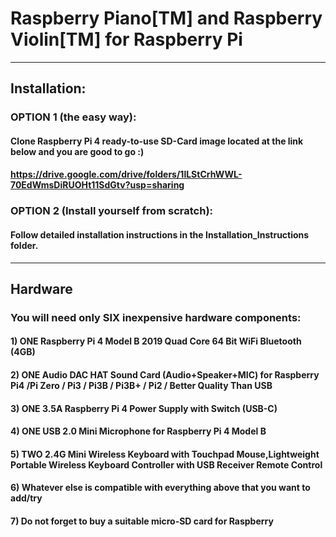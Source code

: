 # Raspberry Piano[TM] and Raspberry Violin[TM] for Raspberry Pi

***

## Installation:

### OPTION 1 (the easy way):

#### Clone Raspberry Pi 4 ready-to-use SD-Card image located at the link below and you are good to go :)
#### https://drive.google.com/drive/folders/1lLStCrhWWL-70EdWmsDiRUOHt11SdGtv?usp=sharing

### OPTION 2 (Install yourself from scratch):

#### Follow detailed installation instructions in the Installation_Instructions folder.

***

## Hardware

### You will need only SIX inexpensive hardware components:

#### 1) ONE Raspberry Pi 4 Model B 2019 Quad Core 64 Bit WiFi Bluetooth (4GB)

#### 2) ONE Audio DAC HAT Sound Card (Audio+Speaker+MIC) for Raspberry Pi4 /Pi Zero / Pi3 / Pi3B / Pi3B+ / Pi2 / Better Quality Than USB

#### 3) ONE 3.5A Raspberry Pi 4 Power Supply with Switch (USB-C)

#### 4) ONE USB 2.0 Mini Microphone for Raspberry Pi 4 Model B

#### 5) TWO 2.4G Mini Wireless Keyboard with Touchpad Mouse,Lightweight Portable Wireless Keyboard Controller with USB Receiver Remote Control

#### 6) Whatever else is compatible with everything above that you want to add/try

#### 7) Do not forget to buy a suitable micro-SD card for Raspberry
